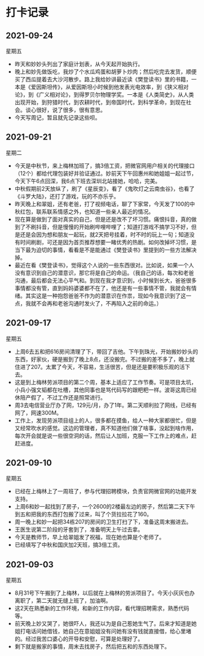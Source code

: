# 打卡记录

## 2021-09-24

星期五

* 昨天和妙妙头列出了家庭计划表，从今天起开始执行。
* 晚上和妙先做饭吃，我炒了个水瓜鸡蛋和胡萝卜炒肉；然后吃完去发货，顺便买了西瓜提着去大沙河散步。路上我给妙讲最近读《樊登读书》里的书籍，一本是《爱因斯坦传》，从爱因斯坦小时候到他发表光电效率，到《狭义相对论》，到《广义相对论》，到得罗贝尔物理学奖。一本是《人类简史》，从人类出现开始，到狩猎时代，到农耕时代，到帝国时代，到科学革命，到现在社会。谈心很好，说了很多，很有意思。
* 今天写周记，暂且就先记录这些呗。

## 2021-09-21

星期二

* 今天是中秋节，来上梅林加班了，搞3倍工资，把微官网用户相关的代理接口（12个）都给代理包装好并验证通过。妙前天下午回惠州和她姐姐一起过节， 今天下午6点回深，我6点下班去深圳北站接她，哈哈，完美。
* 中秋假期前2天放纵了，刷了《星辰变》，看了《鬼吹灯之云南虫谷》，也看了《斗罗大陆》，还打了游戏，玩的不亦乐乎。
* 昨天晚上和翠姐，还有老爸，打了视频电话，聊了下家常，今天发了100的中秋红包，联系联系情感之外，也知道一些亲人最近的情况。
* 现在算是做到了面对真实的自己，但是还是改不了坏习惯。痛恨抖音，真的做到了不刷抖音，但是慢慢的开始刷哔哩哔哩了；知道打游戏不搞学习不好，但是还是会因为想和朋友一起玩，就2天把号挂着，时不时的玩上一句；知道没有时间刷剧，可还是因为首页推荐想要一睹优秀的热剧。如何改掉坏习惯，是当下最为迫切的事情，看看是不是能通过《樊登读书》里提到的一些方法解决掉。
* 最近在看《樊登读书》，觉得这个人说的一些东西很对。比如说，如果一个人没有意识到自己的潜意识，那它将是自己的命运。（我自己的话，每次和老爸沟通，最后都会无法心平气和。到现在我才意识到，小时候到长大，爸爸很多事情都没有管，直到妈妈婆婆都不在了，他还是有一些事情不管，我就会有情绪。其实这是一种抱怨爸爸不作为的潜意识在作祟，现如今我意识到了这一点，我就不会再和老爸沟通时发火了，不再陷入之前的命运。）

## 2021-09-17

星期五

* 上周6去五和把616房间清理了下，带回了吉他。下午到珠光，开始搬妙妙头的东西，好家伙，硬是搬到了晚上8点，还没搬完。不过搬的差不多了，晚上就住进了207。太累了今天，不容易，生活很苦，但是还是要积极乐观的活下去。
* 这是到上梅林劳派项目的第二个周，基本上适应了工作节奏。可是项目太坑，小兵小强文韬都在吐槽，其他同事也是骂代码写的跟粑粑一样。波哥这周已经休陪产假了，不过工作还是照常进行。
* 周3去电信营业厅办了网，129元/月，办了1年。第二天顺利拉了网线，已经有网了，网速300M。
* 工作上，发现劳派项目组上的人，很多都在摸鱼，给人一种大家都很忙，但是又经常吹水的感觉。这边的管理者，真不知道他们做了啥事，没起到啥作用，每次开会就是说一些很空洞的话，然后让人加班，克服一下工作上的难点，赶赶进度。

## 2021-09-10

星期五

* 已经在上梅林上了一周班了，参与代理招聘模块，负责官网微官网的功能开发支持。
* 上周6和妙一起找到了房子，一个2600的2楼最左边的房子，然后第二天下午到五和把我的东西打包搬了过来，叫了个货拉拉花了160。
* 周一晚上和妙一起把34栋207的房间的卫生打扫了下，准备这周末搬进去。
* 王医生说第二阶段的牙套到了，准备明天上午过去拿。
* 今天是教师节，早上给翠姐发了祝福，现在她也算是个老师了。
* 已经填写了中秋和国庆加2天班，搞3倍工资。

## 2021-09-03

星期五

* 8月31号下午搬到了上梅林，以后就在上梅林的劳派项目了。今天小灰灰也办离职了，第二天就无缝上班了，加油啊。
* 这2天在熟悉新的工作环境，和新的工作内容，看代理招聘需求，熟悉代码等。
* 前天晚上妙又哭了，她很吓人，我还以为是自己惹她生气了。后来才知道是她姐打电话问她借钱，她自己在意姐姐没有问她有没有钱就直接借，给心里堵的。经过我苦口婆心的开导和安慰，可算是处理好了。
* 剩下就是搬家的事情，周末去找房子，然后把五和的东西处理下。

